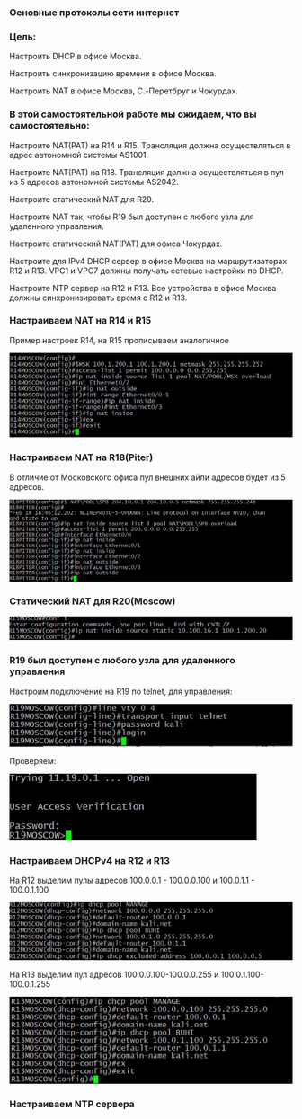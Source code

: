 ###  Основные протоколы сети интернет

### Цель:

Настроить DHCP в офисе Москва.

Настроить синхронизацию времени в офисе Москва.

Настроить NAT в офисе Москва, C.-Перетбруг и Чокурдах.

### В этой самостоятельной работе мы ожидаем, что вы самостоятельно:

Настроите NAT(PAT) на R14 и R15. Трансляция должна осуществляться в адрес автономной системы AS1001.

Настроите NAT(PAT) на R18. Трансляция должна осуществляться в пул из 5 адресов автономной системы AS2042.

Настроите статический NAT для R20.

Настроите NAT так, чтобы R19 был доступен с любого узла для удаленного управления.

Настроите статический NAT(PAT) для офиса Чокурдах.

Настроите для IPv4 DHCP сервер в офисе Москва на маршрутизаторах R12 и R13. VPC1 и VPC7 должны получать сетевые настройки по DHCP.

Настроите NTP сервер на R12 и R13. Все устройства в офисе Москва должны синхронизировать время с R12 и R13.


### Настраиваем NAT на R14 и R15

Пример настроек R14, на R15 прописываем аналогичное

![alt text](https://github.com/Eliminir/OTUS-LABS-PROF/blob/main/LAB12/1.JPG)


### Настраиваем NAT на R18(Piter)

В отличие от Московского офиса пул внешних айпи адресов будет из 5 адресов.

![alt text](https://github.com/Eliminir/OTUS-LABS-PROF/blob/main/LAB12/2.JPG)


### Статический NAT для R20(Moscow)

![alt text](https://github.com/Eliminir/OTUS-LABS-PROF/blob/main/LAB12/3.JPG)


### R19 был доступен с любого узла для удаленного управления

Настроим подключение на R19 по telnet, для управления:

![alt text](https://github.com/Eliminir/OTUS-LABS-PROF/blob/main/LAB12/4.JPG)

Проверяем:

![alt text](https://github.com/Eliminir/OTUS-LABS-PROF/blob/main/LAB12/5.JPG)

### Настраиваем DHCPv4 на R12 и R13


На R12 выделим пулы адресов 100.0.0.1 - 100.0.0.100 и 100.0.1.1 - 100.0.1.100

![alt text](https://github.com/Eliminir/OTUS-LABS-PROF/blob/main/LAB12/6.JPG)

На R13 выделим пул адресов 100.0.0.100-100.0.0.255 и 100.0.1.100-100.0.1.255

![alt text](https://github.com/Eliminir/OTUS-LABS-PROF/blob/main/LAB12/7.JPG)

### Настраиваем NTP сервера









